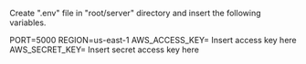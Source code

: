Create ".env" file in "root/server" directory and insert the following variables.

PORT=5000
REGION=us-east-1
AWS_ACCESS_KEY= Insert access key here
AWS_SECRET_KEY= Insert secret access key here